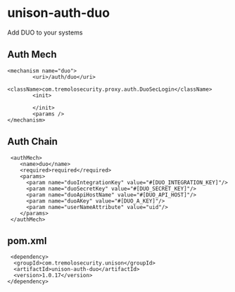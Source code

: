 # unison-auth-duo

Add DUO to your systems

## Auth Mech

```
<mechanism name="duo">
        <uri>/auth/duo</uri>
        <className>com.tremolosecurity.proxy.auth.DuoSecLogin</className>
        <init>

        </init>
        <params />
</mechanism>
```

## Auth Chain

```
 <authMech>
    <name>duo</name>
    <required>required</required>
    <params>
      <param name="duoIntegrationKey" value="#[DUO_INTEGRATION_KEY]"/>
      <param name="duoSecretKey" value="#[DUO_SECRET_KEY]"/>
      <param name="duoApiHostName" value="#[DUO_API_HOST]"/>
      <param name="duoAKey" value="#[DUO_A_KEY]"/>
      <param name="userNameAttribute" value="uid"/>
    </params>
 </authMech>
 ```

 ## pom.xml

     <dependency>
      <groupId>com.tremolosecurity.unison</groupId>
      <artifactId>unison-auth-duo</artifactId>
      <version>1.0.17</version>
    </dependency>